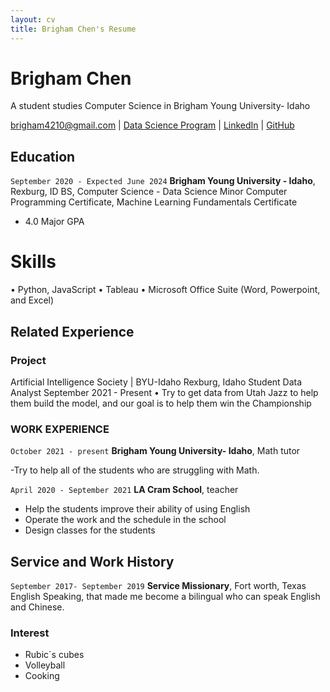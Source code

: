 ```yaml
---
layout: cv
title: Brigham Chen's Resume
---
```

# Brigham Chen
A student studies Computer Science in Brigham Young University- Idaho

<div id="webaddress">
<a href="brigham4210@gmail.com">brigham4210@gmail.com</a>
| <a href="https://byuidatascience.github.io/development.html">Data Science Program</a>
| <a href="https://www.linkedin.com/in/brigham-chen-22aa121b6/">LinkedIn</a>
| <a href="https://github.com/brigham4210">GitHub</a>
</div>

<!-- https://www.monique.tech/the-art-of-markdown -->

## Education

`September 2020 - Expected June 2024`
__Brigham Young University - Idaho__, Rexburg, ID
BS, Computer Science - Data Science Minor
Computer Programming Certificate, Machine Learning Fundamentals Certificate
- 4.0 Major GPA

# Skills
• Python, JavaScript
• Tableau
• Microsoft Office Suite (Word, Powerpoint, and Excel)

## Related Experience

### Project
Artificial Intelligence Society | BYU-Idaho Rexburg, Idaho Student Data Analyst September 2021 - Present • Try to get data from Utah Jazz to help them build the model, and our goal is to help them win the Championship

### WORK EXPERIENCE

`October 2021 - present`
__Brigham Young University- Idaho__, Math tutor

-Try to help all of the students who are struggling with Math.


`April 2020 - September 2021`
__LA Cram School__, teacher

- Help the students improve their ability of using English
- Operate the work and the schedule in the school
- Design classes for the students



## Service and Work History

`September 2017- September 2019`
__Service Missionary__, Fort worth, Texas
English Speaking, that made me become a bilingual who can speak English and Chinese.

### Interest
- Rubic`s cubes
- Volleyball
- Cooking


<!-- ### Footer

Last updated: December 2021 -->


